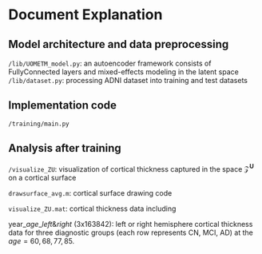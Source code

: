 # Document Explanation

## Model architecture and data preprocessing
`/lib/UOMETM_model.py`: an autoencoder framework consists of FullyConnected layers and mixed-effects modeling in the latent space
`/lib/dataset.py`: processing ADNI dataset into training and test datasets

## Implementation code
`/training/main.py`

## Analysis after training
`/visualize_ZU`: visualization of cortical thickness captured in the space $\mathcal{Z}^\mathbf{U}$ on a cortical surface

`drawsurface_avg.m`: cortical surface drawing code

`visualize_ZU.mat`: cortical thickness data including

year_$age$_$left\&right$ (3x163842): left or right hemisphere cortical thickness data for three diagnostic groups (each row represents CN, MCI, AD) at the $age=60, 68, 77, 85$.
